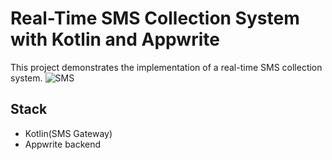 # Real-Time SMS Collection System with Kotlin and Appwrite

This project demonstrates the implementation of a real-time SMS collection system.
![SMS](https://github.com/eleeakim/maoni/assets/103770049/18a35c0a-a0a9-42da-b9a2-ce29f68d1a22)

## Stack

- Kotlin(SMS Gateway)
- Appwrite backend

